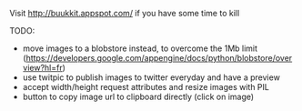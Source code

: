 Visit http://buukkit.appspot.com/ if you have some time to kill


TODO:

- move images to a blobstore instead, to overcome the 1Mb limit (https://developers.google.com/appengine/docs/python/blobstore/overview?hl=fr)
- use twitpic to publish images to twitter everyday and have a preview
- accept width/height request attributes and resize images with PIL
- button to copy image url to clipboard directly (click on image)
